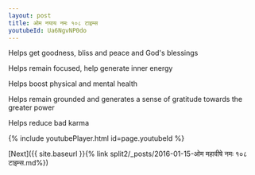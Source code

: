 ```yaml
---
layout: post
title: ओम नयाय नमः १०८ टाइम्स
youtubeId: Ua6NgvNP0do
---
```

 
 
Helps get goodness, bliss and peace and God's blessings
 
Helps remain focused, help generate inner energy 
 
Helps boost physical and mental health 
 
Helps remain grounded and generates a sense of gratitude towards the greater power 
 
Helps reduce bad karma
 
 
 
 


{% include youtubePlayer.html id=page.youtubeId %}
 
[Next]({{ site.baseurl }}{% link  split2/_posts/2016-01-15-ओम महावीषे नमः १०८ टाइम्स.md%})
 
